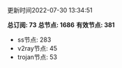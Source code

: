 更新时间2022-07-30 13:34:51

**总订阅: 73**
**总节点: 1686**
**有效节点: 381**
- ss节点: 283
- v2ray节点: 45
- trojan节点: 53
